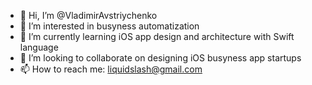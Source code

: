 - 👋 Hi, I’m @VladimirAvstriychenko
- 👀 I’m interested in busyness automatization
- 🌱 I’m currently learning iOS app design and architecture with Swift language
- 💞️ I’m looking to collaborate on designing iOS busyness app startups
- 📫 How to reach me: liquidslash@gmail.com

<!---
VladimirAvstriychenko/VladimirAvstriychenko is a ✨ special ✨ repository because its `README.md` (this file) appears on your GitHub profile.
You can click the Preview link to take a look at your changes.
--->
